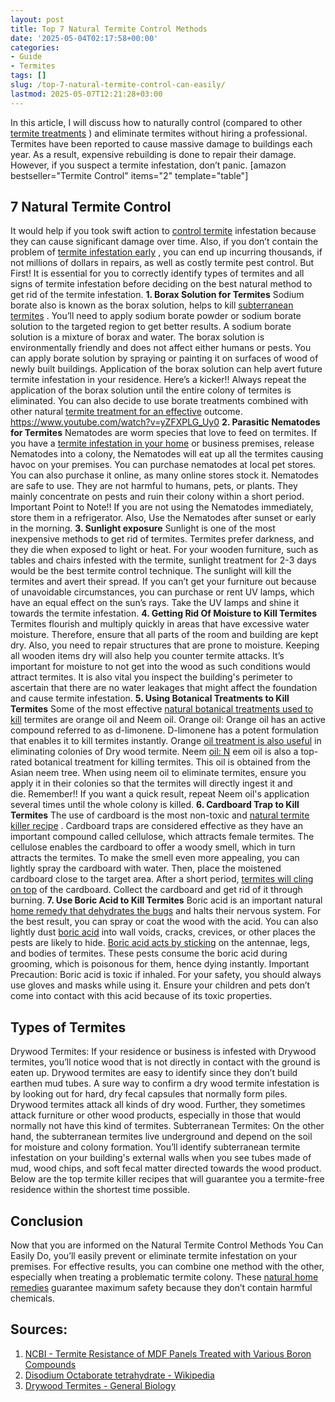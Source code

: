 ```yaml
---
layout: post
title: Top 7 Natural Termite Control Methods
date: '2025-05-04T02:17:58+00:00'
categories:
- Guide
- Termites
tags: []
slug: /top-7-natural-termite-control-can-easily/
lastmod: 2025-05-07T12:21:28+03:00
---
```


In this article, I will discuss how to naturally control (compared to other
[termite treatments](https://pestpolicy.com/best-termite-killer/)
) and eliminate termites without hiring a professional.
Termites have been reported to cause massive damage to buildings each year.
As a result, expensive rebuilding is done to repair their damage. However, if you suspect a termite infestation, don’t panic.
[amazon bestseller="Termite Control" items="2" template="table"]
## 7 Natural Termite Control
It would help if you took swift action to
[control termite](https://pestpolicy.com/soil-treatment-for-termites/)
infestation because they can cause significant damage over time. Also, if you don’t contain the problem of
[termite infestation early](https://pestpolicy.com/flying-ants-vs-termites/)
, you can end up incurring thousands, if not millions of dollars in repairs, as well as costly termite pest control.
But First! It is essential for you to correctly identify types of termites and all signs of termite infestation before deciding on the best natural method to get rid of the termite infestation.
**1. Borax Solution for Termites**
Sodium borate also is known as the borax solution, helps to kill
[subterranean termites](https://pestpolicy.com/subterranean-termites-treatment/)
. You’ll need to apply sodium borate powder or sodium borate solution to the targeted region to get better results. A sodium borate solution is a mixture of borax and water.
The borax solution is environmentally friendly and does not affect either humans or pests. You can apply borate solution by spraying or painting it on surfaces of wood of newly built buildings. Application of the borax solution can help avert future termite infestation in your residence.
Here’s a kicker!!
Always repeat the application of the borax solution until the entire colony of termites is eliminated. You can also decide to use borate treatments combined with other natural
[termite treatment for an effective](https://pestpolicy.com/how-to-get-rid-of-termites/)
outcome.
https://www.youtube.com/watch?v=yZFXPLG_Uy0
**2. Parasitic Nematodes for Termites**
Nematodes are worm species that love to feed on termites. If you have a
[termite infestation in your home](https://pestpolicy.com/home-remedy-for-termites/)
or business premises, release Nematodes into a colony, the Nematodes will eat up all the termites causing havoc on your premises.
You can purchase nematodes at local pet stores. You can also purchase it online, as many online stores stock it. Nematodes are safe to use. They are not harmful to humans, pets, or plants. They mainly concentrate on pests and ruin their colony within a short period.
Important Point to Note!! If you are not using the Nematodes immediately, store them in a refrigerator. Also, Use the Nematodes after sunset or early in the morning.
**3. Sunlight exposure**
Sunlight is one of the most inexpensive methods to get rid of termites. Termites prefer darkness, and they die when exposed to light or heat.
For your wooden furniture, such as tables and chairs infested with the termite, sunlight treatment for 2-3 days would be the best termite control technique. The sunlight will kill the termites and avert their spread.
If you can’t get your furniture out because of unavoidable circumstances, you can purchase or rent UV lamps, which have an equal effect on the sun’s rays. Take the UV lamps and shine it towards the termite infestation.
**4. Getting Rid Of Moisture to Kill Termites**
Termites flourish and multiply quickly in areas that have excessive water moisture. Therefore, ensure that all parts of the room and building are kept dry. Also, you need to repair structures that are prone to moisture.
Keeping all wooden items dry will also help you counter termite attacks. It’s important for moisture to not get into the wood as such conditions would attract termites.
It is also vital you inspect the building's perimeter to ascertain that there are no water leakages that might affect the foundation and cause termite infestation.
**5. Using Botanical Treatments to Kill Termites**
Some of the most effective
[natural botanical treatments used to kill](https://pestpolicy.com/how-to-kill-fleas-on-dogs-naturally-safe-and-fast/)
termites are orange oil and Neem oil.
Orange oil: Orange oil has an active compound referred to as d-limonene. D-limonene has a potent formulation that enables it to kill termites instantly. Orange
[oil treatment is also useful](https://pestpolicy.com/tea-tree-oil-for-bed-bugs/)
in eliminating colonies of Dry wood termite.
Neem
[oil: N](https://pestpolicy.com/does-lavender-kill-bed-bugs/)
eem oil is also a top-rated botanical treatment for killing termites. This oil is obtained from the Asian neem tree. When using neem oil to eliminate termites, ensure you apply it in their colonies so that the termites will directly ingest it and die. Remember!! If you want a quick result, repeat Neem oil's application several times until the whole colony is killed.
**6. Cardboard Trap to Kill Termites**
The use of cardboard is the most non-toxic and
[natural termite killer recipe](https://pestpolicy.com/homemade-ant-killer/)
. Cardboard traps are considered effective as they have an important compound called cellulose, which attracts female termites.
The cellulose enables the cardboard to offer a woody smell, which in turn attracts the termites. To make the smell even more appealing, you can lightly spray the cardboard with water.
Then, place the moistened cardboard close to the target area. After a short period,
[termites will cling on top](https://pestpolicy.com/termite-prevention/)
of the cardboard. Collect the cardboard and get rid of it through burning.
**7. Use Boric Acid to Kill Termites**
Boric acid is an important natural
[home remedy that dehydrates the bugs](https://pestpolicy.com/does-vinegar-kill-bed-bugs/)
and halts their nervous system.
For the best result, you can spray or coat the wood with the acid. You can also lightly dust
[boric acid](https://pestpolicy.com/does-boric-acid-kill-roaches/)
into wall voids, cracks, crevices, or other places the pests are likely to hide.
[Boric acid acts by sticking](https://pestpolicy.com/harris-boric-acid-roach-powder-with-lure-review/)
on the antennae, legs, and bodies of termites. These pests consume the boric acid during grooming, which is poisonous for them, hence dying instantly.
Important Precaution: Boric acid is toxic if inhaled. For your safety, you should always use gloves and masks while using it. Ensure your children and pets don’t come into contact with this acid because of its toxic properties.
## Types of Termites
Drywood Termites: If your residence or business is infested with Drywood termites, you’ll notice wood that is not directly in contact with the ground is eaten up.
Drywood termites are easy to identify since they don’t build earthen mud tubes. A sure way to confirm a dry wood termite infestation is by looking out for hard, dry fecal capsules that normally form piles.
Drywood termites attack all kinds of dry wood. Further, they sometimes attack furniture or other wood products, especially in those that would normally not have this kind of termites.
Subterranean Termites: On the other hand, the subterranean termites live underground and depend on the soil for moisture and colony formation.
You’ll identify subterranean termite infestation on your building's external walls when you see tubes made of mud, wood chips, and soft fecal matter directed towards the wood product.
Below are the top termite killer recipes that will guarantee you a termite-free residence within the shortest time possible.
## Conclusion
Now that you are informed on the Natural Termite Control Methods You Can Easily Do, you’ll easily prevent or eliminate termite infestation on your premises.
For effective results, you can combine one method with the other, especially when treating a problematic termite colony. These
[natural home](https://pestpolicy.com/home-remedies-for-fleas/)
[](https://pestpolicy.com/home-remedies-for-fleas/)
[remedies](https://pestpolicy.com/home-remedies-for-fleas/)
guarantee maximum safety because they don’t contain harmful chemicals.
## Sources:
1. [NCBI - Termite Resistance of MDF Panels Treated with Various Boron Compounds](https://pestpolicy.com/)
2. [Disodium Octaborate tetrahydrate - Wikipedia](https://en.wikipedia.org/wiki/Disodium_octaborate_tetrahydrate)
3. [Drywood Termites - General Biology](https://extension.arizona.edu/sites/extension.arizona.edu/files/pubs/az1232.pdf)
